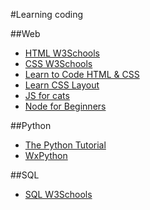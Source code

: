 #Learning coding

##Web

- [HTML W3Schools](http://www.w3schools.com/html/)
- [CSS W3Schools](http://www.w3schools.com/css/)
- [Learn to Code HTML & CSS](http://learn.shayhowe.com/html-css/)
- [Learn CSS Layout](http://learnlayout.com/)
- [JS for cats](http://jsforcats.com/)
- [Node for Beginners](https://github.com/rockbot/node-for-beginners)

##Python
- [The Python Tutorial](https://docs.python.org/2/tutorial/)
- [WxPython](http://wiki.wxpython.org/Getting%20Started)

##SQL
- [SQL W3Schools](http://www.w3schools.com/sql/)
